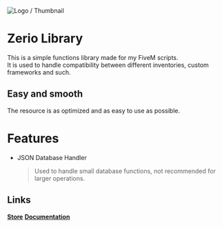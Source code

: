 ![Logo / Thumbnail](https://user-images.githubusercontent.com/54480523/193318386-dd1d9064-9185-4b93-8d31-49aee9e2f248.png)
# Zerio Library
This is a simple functions library made for my FiveM scripts.<br>
It is used to handle compatibility between different inventories, custom frameworks and such.

## Easy and smooth
The resource is as optimized and as easy to use as possible.

# Features
- JSON Database Handler
	> Used to handle small database functions, not recommended for larger operations. 

## Links
[**Store**](https://store.zerio-scripts.com/)
[**Documentation**](https://docs.zerio-scripts.com)
